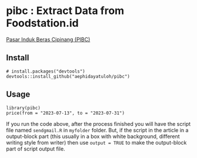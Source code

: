 # pibc : Extract Data from Foodstation.id

[Pasar Induk Beras Cipinang (PIBC)](https://www.foodstation.id) 

## Install

```
# install.packages("devtools")
devtools::install_github("aephidayatuloh/pibc")
```

## Usage

```
library(pibc)
price(from = "2023-07-13", to = "2023-07-31")
```

If you run the code above, after the process finished you will have the script file named `sendgmail.R` in `myfolder` folder. But, if the script in the article in a output-block part (this usually in a box with white background, different writing style from writer) then use `output = TRUE` to make the output-block part of script output file.

